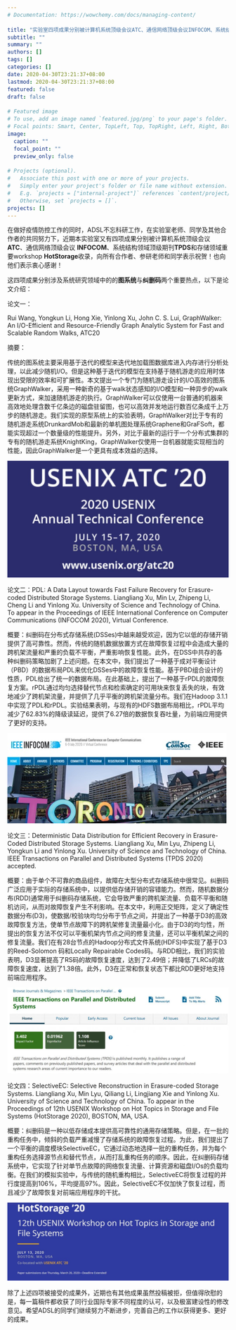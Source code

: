 ```yaml
---
# Documentation: https://wowchemy.com/docs/managing-content/

title: "实验室四项成果分别被计算机系统顶级会议ATC、通信网络顶级会议INFOCOM、系统结构领域顶级期刊TPDS和存储领域重要workshop HotStorage收录"
subtitle: ""
summary: ""
authors: []
tags: []
categories: []
date: 2020-04-30T23:21:37+08:00
lastmod: 2020-04-30T23:21:37+08:00
featured: false
draft: false

# Featured image
# To use, add an image named `featured.jpg/png` to your page's folder.
# Focal points: Smart, Center, TopLeft, Top, TopRight, Left, Right, BottomLeft, Bottom, BottomRight.
image:
  caption: ""
  focal_point: ""
  preview_only: false

# Projects (optional).
#   Associate this post with one or more of your projects.
#   Simply enter your project's folder or file name without extension.
#   E.g. `projects = ["internal-project"]` references `content/project/deep-learning/index.md`.
#   Otherwise, set `projects = []`.
projects: []
---
```

在做好疫情防控工作的同时，ADSL不忘科研工作，在实验室老师、同学及其他合作者的共同努力下，近期本实验室又有四项成果分别被计算机系统顶级会议 **ATC**、通信网络顶级会议 **INFOCOM**、系统结构领域顶级期刊**TPDS**和存储领域重要workshop **HotStorage**收录，向所有合作者、参研老师和同学表示祝贺！也向他们表示衷心感谢！

这四项成果分别涉及系统研究领域中的的**图系统**与**纠删码**两个重要热点，以下是论文介绍：

论文一：

Rui Wang, Yongkun Li, Hong Xie, Yinlong Xu, John C. S. Lui, GraphWalker: An I/O-Efficient and Resource-Friendly Graph Analytic System for Fast and Scalable Random Walks, ATC20

摘要：

传统的图系统主要采用基于迭代的模型来迭代地加载图数据库进入内存进行分析处理，以此减少随机I/O。但是这种基于迭代的模型在支持基于随机游走的应用时体现出受限的效率和可扩展性。本文提出一个专门为随机游走设计的I/O高效的图系统GraphWalker，采用一种新奇的基于walk状态感知的I/O模型和一种异步的walk更新方式，来加速随机游走的执行。GraphWalker可以仅使用一台普通的机器来高效地处理含数千亿条边的磁盘驻留图，也可以高效并发地运行数百亿条成千上万步的随机游走。我们实现的原型系统上的实验表明，GraphWalker对比于专有的随机游走系统DrunkardMob和最新的单机图处理系统Graphene和GraFSoft，都能实现超过一个数量级的性能提升。另外，对比于最新的运行于一个分布式集群的专有的随机游走系统KnightKing，GraphWalker仅使用一台机器就能实现相当的性能，因此GraphWalker是一个更具有成本效益的选择。

![计算机系统顶级会议ATC](atc20.jpeg)

论文二：PDL: A Data Layout towards Fast Failure Recovery for Erasure-coded Distributed Storage Systems. Liangliang Xu, Min Lv, Zhipeng Li, Cheng Li and Yinlong Xu. University of Science and Technology of China. To appear in the Proceedings of IEEE International Conference on Computer Communications (INFOCOM 2020), Virtual Conference.

概要：纠删码在分布式存储系统(DSSes)中越来越受欢迎，因为它以低的存储开销提供了高可靠性。然而，传统的随机数据放置方式在故障恢复过程中会造成大量的跨机架流量和严重的负载不平衡，严重影响恢复性能。此外，在DSS中共存的各种纠删码策略加剧了上述问题。在本文中，我们提出了一种基于成对平衡设计（PBD）的数据布局PDL来优化DSSes中的故障恢复性能。基于PBD组合设计的性质，PDL给出了统一的数据布局。在此基础上，提出了一种基于rPDL的故障恢复方案。rPDL通过均匀选择替代节点和检索确定的可用块来恢复丢失的块，有效地减少了跨机架流量，并提供了几乎平衡的跨机架流量分布。我们在Hadoop 3.1.1中实现了PDL和rPDL。实验结果表明，与现有的HDFS数据布局相比，rPDL平均减少了62.83%的降级读延迟，提供了6.27倍的数据恢复吞吐量，为前端应用提供了更好的支持。

![通信网络顶级会议INFOCOM](infocom20.jpeg)

论文三：Deterministic Data Distribution for Efficient Recovery in Erasure-Coded Distributed Storage Systems. Liangliang Xu, Min Lyu, Zhipeng Li, Yongkun Li and Yinlong Xu. University of Science and Technology of China. IEEE Transactions on Parallel and Distributed Systems (TPDS 2020) accepted.

概要：由于单个不可靠的商品组件，故障在大型分布式存储系统中很常见。纠删码广泛应用于实际的存储系统中，以提供低存储开销的容错能力。然而，随机数据分布(RDD)通常用于纠删码存储系统，它会导致严重的跨机架流量、负载不平衡和随机访问，从而对故障恢复产生不利影响。在本文中，利用正交矩阵，定义了确定性数据分布(D3)，使数据/校验块均匀分布于节点之间，并提出了一种基于D3的高效故障恢复方法，使单节点故障下的跨机架修复流量最小化。由于D3的均匀性，所提出的恢复方法不仅可以平衡机架内节点之间的修复流量，还可以平衡机架之间的修复流量。我们在有28台节点的Hadoop分布式文件系统(HDFS)中实现了基于D3的Reed-Solomon 码和Locally Repairable Codes码。与RDD相比，我们的实验表明，D3显著提高了RS码的故障恢复速度，达到了2.49倍；并降低了LRCs的故障恢复速度，达到了1.38倍。此外，D3在正常和恢复状态下都比RDD更好地支持前端应用程序。

![系统结构领域顶级期刊TPDS](tpds.jpeg)

论文四：SelectiveEC: Selective Reconstruction in Erasure-coded Storage Systems. Liangliang Xu, Min Lyu, Qiliang Li, Lingjiang Xie and Yinlong Xu. University of Science and Technology of China. To appear in the Proceedings of 12th USENIX Workshop on Hot Topics in Storage and File Systems (HotStorage 2020), BOSTON, MA, USA.

概要：纠删码是一种以低存储成本提供高可靠性的通用存储策略。但是，在一批的重构任务中，倾斜的负载严重减慢了存储系统的故障恢复过程。为此，我们提出了一个平衡的调度模块SelectiveEC，它通过动态地选择一批的重构任务，并为每个重构任务选择源节点和替代节点，从而打乱重构任务的顺序。因此，在纠删码存储系统中，它实现了针对单节点故障的网络恢复流量、计算资源和磁盘I/Os的负载均衡。在我们的模拟实验中，与传统的随机重构相比，SelectiveEC将恢复过程的并行度提高到106%，平均提高97%。因此，SelectiveEC不仅加快了恢复过程，而且减少了故障恢复对前端应用程序的干扰。

![重要workshop Hotstorage](hotstorage.jpeg)

除了上述四项被接受的成果外，近期也有其他成果虽然投稿被拒，但值得欣慰的是，每一篇稿件都收获了同行业国际专家不同程度的认可，以及极富建设性的修改意见。希望ADSL的同学们继续努力不断进步，完善自己的工作以获得更多、更好的成果。
